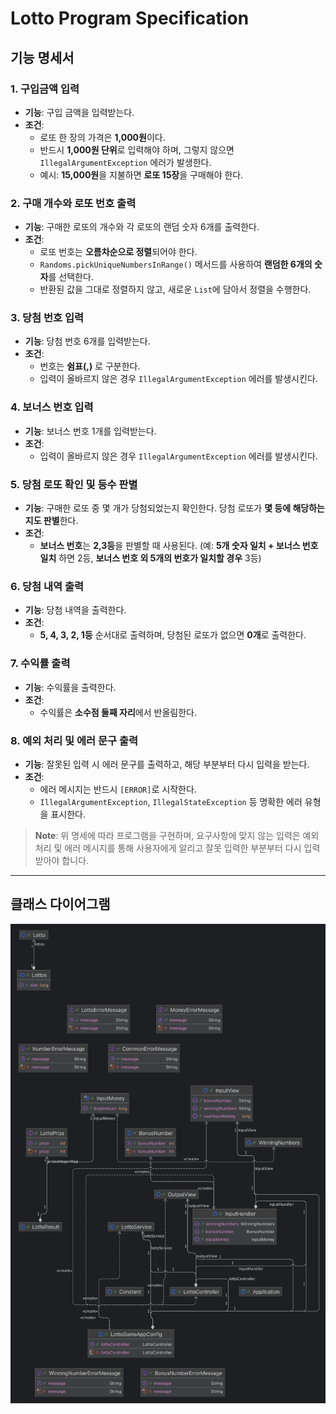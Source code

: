 # Lotto Program Specification

## 기능 명세서

### 1. 구입금액 입력
- **기능**: 구입 금액을 입력받는다.
- **조건**:
   - 로또 한 장의 가격은 **1,000원**이다.
   - 반드시 **1,000원 단위**로 입력해야 하며, 그렇지 않으면 `IllegalArgumentException` 에러가 발생한다.
   - 예시: **15,000원**을 지불하면 **로또 15장**을 구매해야 한다.

### 2. 구매 개수와 로또 번호 출력
- **기능**: 구매한 로또의 개수와 각 로또의 랜덤 숫자 6개를 출력한다.
- **조건**:
   - 로또 번호는 **오름차순으로 정렬**되어야 한다.
   - `Randoms.pickUniqueNumbersInRange()` 메서드를 사용하여 **랜덤한 6개의 숫자**를 선택한다.
   - 반환된 값을 그대로 정렬하지 않고, 새로운 `List`에 담아서 정렬을 수행한다.

### 3. 당첨 번호 입력
- **기능**: 당첨 번호 6개를 입력받는다.
- **조건**:
   - 번호는 **쉼표(,)** 로 구분한다.
   - 입력이 올바르지 않은 경우 `IllegalArgumentException` 에러를 발생시킨다.

### 4. 보너스 번호 입력
- **기능**: 보너스 번호 1개를 입력받는다.
- **조건**:
   - 입력이 올바르지 않은 경우 `IllegalArgumentException` 에러를 발생시킨다.

### 5. 당첨 로또 확인 및 등수 판별
- **기능**: 구매한 로또 중 몇 개가 당첨되었는지 확인한다. 당첨 로또가 **몇 등에 해당하는지도 판별**한다.
- **조건**:
   - **보너스 번호**는 **2,3등**을 판별할 때 사용된다. (예: **5개 숫자 일치 + 보너스 번호 일치** 하면 2등, **보너스 번호 외 5개의 번호가 일치할 경우** 3등)

### 6. 당첨 내역 출력
- **기능**: 당첨 내역을 출력한다.
- **조건**:
   - **5, 4, 3, 2, 1등** 순서대로 출력하며, 당첨된 로또가 없으면 **0개**로 출력한다.

### 7. 수익률 출력
- **기능**: 수익률을 출력한다.
- **조건**:
   - 수익률은 **소수점 둘째 자리**에서 반올림한다.

### 8. 예외 처리 및 에러 문구 출력
- **기능**: 잘못된 입력 시 에러 문구를 출력하고, 해당 부분부터 다시 입력을 받는다.
- **조건**:
   - 에러 메시지는 반드시 `[ERROR]`로 시작한다.
   - `IllegalArgumentException`, `IllegalStateException` 등 명확한 에러 유형을 표시한다.


> **Note**: 위 명세에 따라 프로그램을 구현하며, 요구사항에 맞지 않는 입력은 예외 처리 및 에러 메시지를 통해 사용자에게 알리고 잘못 입력한 부분부터 다시 입력받아야 합니다.

---

## 클래스 다이어그램
![img_1.png](Diagram.png)
